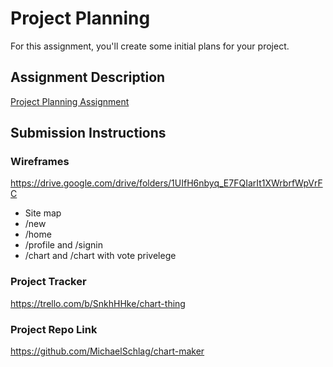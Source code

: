 # Project Planning
For this assignment, you'll create some initial plans for your project.

## Assignment Description
[Project Planning Assignment](https://education.launchcode.org/liftoff/modules/assignments/project-planning)

## Submission Instructions

### Wireframes

https://drive.google.com/drive/folders/1UIfH6nbyq_E7FQIarIt1XWrbrfWpVrFC
- Site map
- /new
- /home
- /profile and /signin
- /chart and /chart with vote privelege

### Project Tracker

https://trello.com/b/SnkhHHke/chart-thing

### Project Repo Link

https://github.com/MichaelSchlag/chart-maker
